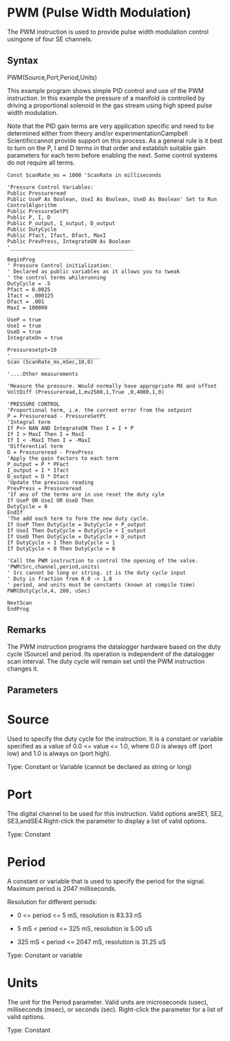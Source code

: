 # PWM (Pulse Width Modulation)

The PWM instruction is used to provide pulse width modulation control usingone of four SE channels.

## Syntax

PWM(Source,Port,Period,Units)

This example program shows simple PID control and use of the PWM instruction. In this example the pressure of a manifold is controlled by driving a proportional solenoid in the gas stream using high speed pulse width modulation.

Note that the PID gain terms are very application specific and need to be determined either from theory and/or experimentationCampbell Scientificcannot provide support on this process. As a general rule is it best to turn on the P, I and D terms in that order and establish suitable gain parameters for each term before enabling the next. Some control systems do not require all terms.

```
Const ScanRate_ms = 1000 'ScanRate in milliseconds

'Pressure Control Variables:
Public Pressureread
Public UseP As Boolean, UseI As Boolean, UseD As Boolean' Set to Run ControlAlgorithm
Public PressureSetPt
Public P, I, D
Public P_output, I_output, D_output
Public DutyCycle
Public Pfact, Ifact, Dfact, MaxI
Public PrevPress, IntegrateON As Boolean
'________________________________________

BeginProg
' Pressure Control initialization:
' Declared as public variables as it allows you to tweak
' the control terms whilerunning
DutyCycle = .5
Pfact = 0.0025
Ifact = .000125
Dfact = .001
MaxI = 100000

UseP = true
UseI = true
UseD = true
IntegrateOn = true

Pressuresetpt=10
'_____________________________
Scan (ScanRate_ms,mSec,10,0)

'....Other measurements

'Measure the pressure. Would normally have appropriate MX and offset
VoltDiff (Pressureread,1,mv2500,1,True ,0,4000,1,0)

'PRESSURE CONTROL
'Proportional term, i.e. the current error from the setpoint
P = Pressureread - PressureSetPt
'Integral term
If P<> NAN AND IntegrateON Then I = I + P
If I > MaxI Then I = MaxI
If I < -MaxI Then I = -MaxI
'Differential term
D = Pressureread - PrevPress
'Apply the gain factors to each term
P_output = P * PFact
I_output = I * Ifact
D_output = D * Dfact
'Update the previous reading
PrevPress = Pressureread
'If any of the terms are in use reset the duty cyle
If UseP OR UseI OR UseD Then
DutyCycle = 0
EndIf
'The add each term to form the new duty cycle.
If UseP Then DutyCycle = DutyCycle + P_output
If UseI Then DutyCycle = DutyCycle + I_output
If UseD Then DutyCycle = DutyCycle + D_output
If DutyCycle > 1 Then DutyCycle = 1
If DutyCycle < 0 Then DutyCycle = 0

'Call the PWM instruction to control the opening of the valve.
'PWM(Src,channel,period,units)
' Src cannot be long or string. it is the duty cycle input
' Duty is fraction from 0.0 -> 1.0
' period, and units must be constants (known at compile time)
PWM(DutyCycle,4, 200, uSec)

NextScan
EndProg
```

## Remarks

The PWM instruction programs the datalogger hardware based on the duty cycle (Source) and period. Its operation is independent of the datalogger scan interval. The duty cycle will remain set until the PWM instruction changes it.

## Parameters

# Source

Used to specify the duty cycle for the instruction. It is a constant or variable specified as a value of 0.0 <= value <= 1.0, where 0.0 is always off (port low) and 1.0 is always on (port high).

Type: Constant or Variable (cannot be declared as string or long)

# Port

The digital channel to be used for this instruction. Valid options areSE1, SE2, SE3,andSE4.Right-click the parameter to display a list of valid options.

Type: Constant

# Period

A constant or variable that is used to specify the period for the signal. Maximum period is 2047 milliseconds.

Resolution for different periods:

- 0 <= period <= 5 mS, resolution is 83.33 nS

- 5 mS < period <= 325 mS, resolution is 5.00 uS

- 325 mS < period <= 2047 mS, resolution is 31.25 uS

Type: Constant or variable

# Units

The unit for the Period parameter. Valid units are microseconds (usec), milliseconds (msec), or seconds (sec). Right-click the parameter for a list of valid options.

Type: Constant
